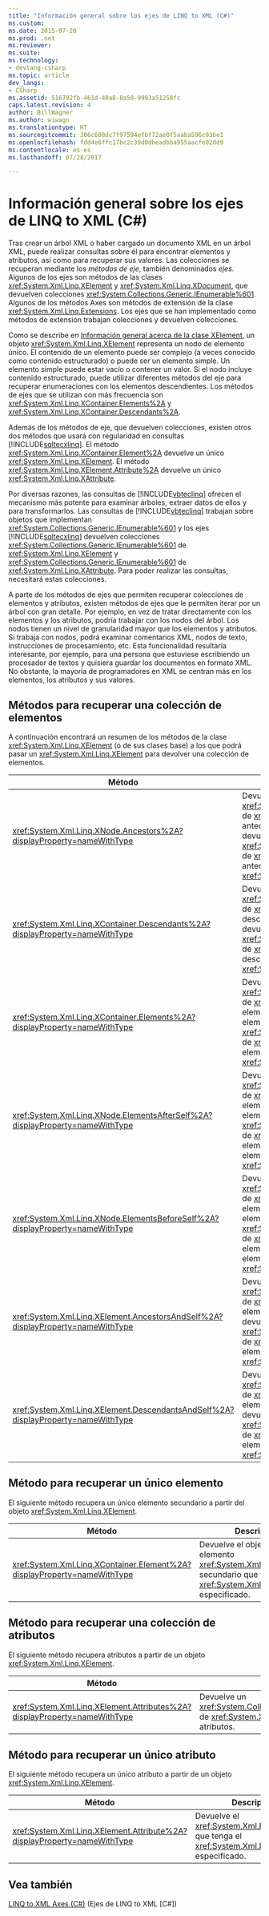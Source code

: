 ```yaml
---
title: "Información general sobre los ejes de LINQ to XML (C#)"
ms.custom: 
ms.date: 2015-07-20
ms.prod: .net
ms.reviewer: 
ms.suite: 
ms.technology:
- devlang-csharp
ms.topic: article
dev_langs:
- CSharp
ms.assetid: 516792fb-461d-40a8-8a50-9993a51258fc
caps.latest.revision: 4
author: BillWagner
ms.author: wiwagn
ms.translationtype: HT
ms.sourcegitcommit: 306c608dc7f97594ef6f72ae0f5aaba596c936e1
ms.openlocfilehash: fdd4e6ffc17bc2c39d0dbeadbba955aacfe02dd9
ms.contentlocale: es-es
ms.lasthandoff: 07/28/2017

---
```

# <a name="linq-to-xml-axes-overview-c"></a>Información general sobre los ejes de LINQ to XML (C#)
Tras crear un árbol XML o haber cargado un documento XML en un árbol XML, puede realizar consultas sobre él para encontrar elementos y atributos, así como para recuperar sus valores. Las colecciones se recuperan mediante los *métodos de eje*, también denominados *ejes*. Algunos de los ejes son métodos de las clases <xref:System.Xml.Linq.XElement> y <xref:System.Xml.Linq.XDocument>, que devuelven colecciones <xref:System.Collections.Generic.IEnumerable%601>. Algunos de los métodos Axes son métodos de extensión de la clase <xref:System.Xml.Linq.Extensions>. Los ejes que se han implementado como métodos de extensión trabajan colecciones y devuelven colecciones.  
  
 Como se describe en [Información general acerca de la clase XElement](http://msdn.microsoft.com/library/d35180fe-7016-4895-9bfc-ba1e3f7875ec), un objeto <xref:System.Xml.Linq.XElement> representa un nodo de elemento único. El contenido de un elemento puede ser complejo (a veces conocido como contenido estructurado) o puede ser un elemento simple. Un elemento simple puede estar vacío o contener un valor. Si el nodo incluye contenido estructurado, puede utilizar diferentes métodos del eje para recuperar enumeraciones con los elementos descendientes. Los métodos de ejes que se utilizan con más frecuencia son <xref:System.Xml.Linq.XContainer.Elements%2A> y <xref:System.Xml.Linq.XContainer.Descendants%2A>.  
  
 Además de los métodos de eje, que devuelven colecciones, existen otros dos métodos que usará con regularidad en consultas [!INCLUDE[sqltecxlinq](~/includes/sqltecxlinq-md.md)]. El método <xref:System.Xml.Linq.XContainer.Element%2A> devuelve un único <xref:System.Xml.Linq.XElement>. El método <xref:System.Xml.Linq.XElement.Attribute%2A> devuelve un único <xref:System.Xml.Linq.XAttribute>.  
  
 Por diversas razones, las consultas de [!INCLUDE[vbteclinq](~/includes/vbteclinq-md.md)] ofrecen el mecanismo más potente para examinar árboles, extraer datos de ellos y para transformarlos. Las consultas de [!INCLUDE[vbteclinq](~/includes/vbteclinq-md.md)] trabajan sobre objetos que implementan <xref:System.Collections.Generic.IEnumerable%601> y los ejes [!INCLUDE[sqltecxlinq](~/includes/sqltecxlinq-md.md)] devuelven colecciones <xref:System.Collections.Generic.IEnumerable%601> de <xref:System.Xml.Linq.XElement> y <xref:System.Collections.Generic.IEnumerable%601> de <xref:System.Xml.Linq.XAttribute>. Para poder realizar las consultas, necesitará estas colecciones.  
  
 A parte de los métodos de ejes que permiten recuperar colecciones de elementos y atributos, existen métodos de ejes que le permiten iterar por un árbol con gran detalle. Por ejemplo, en vez de tratar directamente con los elementos y los atributos, podría trabajar con los nodos del árbol. Los nodos tienen un nivel de granularidad mayor que los elementos y atributos. Si trabaja con nodos, podrá examinar comentarios XML, nodos de texto, instrucciones de procesamiento, etc. Esta funcionalidad resultaría interesante, por ejemplo, para una persona que estuviese escribiendo un procesador de textos y quisiera guardar los documentos en formato XML. No obstante, la mayoría de programadores en XML se centran más en los elementos, los atributos y sus valores.  
  
## <a name="methods-for-retrieving-a-collection-of-elements"></a>Métodos para recuperar una colección de elementos  
 A continuación encontrará un resumen de los métodos de la clase <xref:System.Xml.Linq.XElement> (o de sus clases base) a los que podrá pasar un <xref:System.Xml.Linq.XElement> para devolver una colección de elementos.  
  
|Método|Descripción|  
|------------|-----------------|  
|<xref:System.Xml.Linq.XNode.Ancestors%2A?displayProperty=nameWithType>|Devuelve un <xref:System.Collections.Generic.IEnumerable%601> de <xref:System.Xml.Linq.XElement> de los antecesores de este elemento. Una sobrecarga devuelve un <xref:System.Collections.Generic.IEnumerable%601> de <xref:System.Xml.Linq.XElement> de los antecesores que tengan el <xref:System.Xml.Linq.XName> especificado.|  
|<xref:System.Xml.Linq.XContainer.Descendants%2A?displayProperty=nameWithType>|Devuelve un <xref:System.Collections.Generic.IEnumerable%601> de <xref:System.Xml.Linq.XElement> de los descendientes de este elemento. Una sobrecarga devuelve un <xref:System.Collections.Generic.IEnumerable%601> de <xref:System.Xml.Linq.XElement> de los descendientes que tengan el <xref:System.Xml.Linq.XName> especificado.|  
|<xref:System.Xml.Linq.XContainer.Elements%2A?displayProperty=nameWithType>|Devuelve un <xref:System.Collections.Generic.IEnumerable%601> de <xref:System.Xml.Linq.XElement> de los elementos secundarios dependientes de este elemento. Una sobrecarga devuelve un <xref:System.Collections.Generic.IEnumerable%601> de <xref:System.Xml.Linq.XElement> de los elementos secundarios que tengan el <xref:System.Xml.Linq.XName> especificado.|  
|<xref:System.Xml.Linq.XNode.ElementsAfterSelf%2A?displayProperty=nameWithType>|Devuelve un <xref:System.Collections.Generic.IEnumerable%601> de <xref:System.Xml.Linq.XElement> de los elementos que se encuentran después de este elemento. Una sobrecarga devuelve un <xref:System.Collections.Generic.IEnumerable%601> de <xref:System.Xml.Linq.XElement> de los elementos que se encuentren después de este elemento y que tengan el <xref:System.Xml.Linq.XName> especificado.|  
|<xref:System.Xml.Linq.XNode.ElementsBeforeSelf%2A?displayProperty=nameWithType>|Devuelve un <xref:System.Collections.Generic.IEnumerable%601> de <xref:System.Xml.Linq.XElement> de los elementos que se encuentran antes que este elemento. Una sobrecarga devuelve un <xref:System.Collections.Generic.IEnumerable%601> de <xref:System.Xml.Linq.XElement> de los elementos que se encuentren antes que este elemento y que tengan el <xref:System.Xml.Linq.XName> especificado.|  
|<xref:System.Xml.Linq.XElement.AncestorsAndSelf%2A?displayProperty=nameWithType>|Devuelve un <xref:System.Collections.Generic.IEnumerable%601> de <xref:System.Xml.Linq.XElement> de este elemento y de sus antecesores. Una sobrecarga devuelve un <xref:System.Collections.Generic.IEnumerable%601> de <xref:System.Xml.Linq.XElement> de los elementos que tengan el <xref:System.Xml.Linq.XName> especificado.|  
|<xref:System.Xml.Linq.XElement.DescendantsAndSelf%2A?displayProperty=nameWithType>|Devuelve un <xref:System.Collections.Generic.IEnumerable%601> de <xref:System.Xml.Linq.XElement> de este elemento y de sus descendientes. Una sobrecarga devuelve un <xref:System.Collections.Generic.IEnumerable%601> de <xref:System.Xml.Linq.XElement> de los elementos que tengan el <xref:System.Xml.Linq.XName> especificado.|  
  
## <a name="method-for-retrieving-a-single-element"></a>Método para recuperar un único elemento  
 El siguiente método recupera un único elemento secundario a partir del objeto <xref:System.Xml.Linq.XElement>.  
  
|Método|Descripción|  
|------------|-----------------|  
|<xref:System.Xml.Linq.XContainer.Element%2A?displayProperty=nameWithType>|Devuelve el objeto del primer elemento <xref:System.Xml.Linq.XElement> secundario que tenga el <xref:System.Xml.Linq.XName> especificado.|  
  
## <a name="method-for-retrieving-a-collection-of-attributes"></a>Método para recuperar una colección de atributos  
 El siguiente método recupera atributos a partir de un objeto <xref:System.Xml.Linq.XElement>.  
  
|Método|Descripción|  
|------------|-----------------|  
|<xref:System.Xml.Linq.XElement.Attributes%2A?displayProperty=nameWithType>|Devuelve un <xref:System.Collections.Generic.IEnumerable%601> de <xref:System.Xml.Linq.XAttribute> de todos los atributos.|  
  
## <a name="method-for-retrieving-a-single-attribute"></a>Método para recuperar un único atributo  
 El siguiente método recupera un único atributo a partir de un objeto <xref:System.Xml.Linq.XElement>.  
  
|Método|Descripción|  
|------------|-----------------|  
|<xref:System.Xml.Linq.XElement.Attribute%2A?displayProperty=nameWithType>|Devuelve el <xref:System.Xml.Linq.XAttribute> que tenga el <xref:System.Xml.Linq.XName> especificado.|  
  
## <a name="see-also"></a>Vea también  
 [LINQ to XML Axes (C#)](../../../../csharp/programming-guide/concepts/linq/linq-to-xml-axes.md) (Ejes de LINQ to XML [C#])

